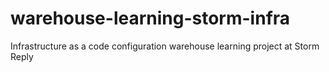 # warehouse-learning-storm-infra
Infrastructure as a code configuration warehouse learning project at Storm Reply
